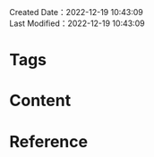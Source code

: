 Created Date：2022-12-19 10:43:09  
Last Modified：2022-12-19 10:43:09

# Tags

# Content

# Reference
